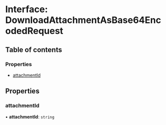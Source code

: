 # Interface: DownloadAttachmentAsBase64EncodedRequest

## Table of contents

### Properties

- [attachmentId](DownloadAttachmentAsBase64EncodedRequest.md#attachmentid)

## Properties

### <a id="attachmentid" name="attachmentid"></a> attachmentId

• **attachmentId**: `string`
